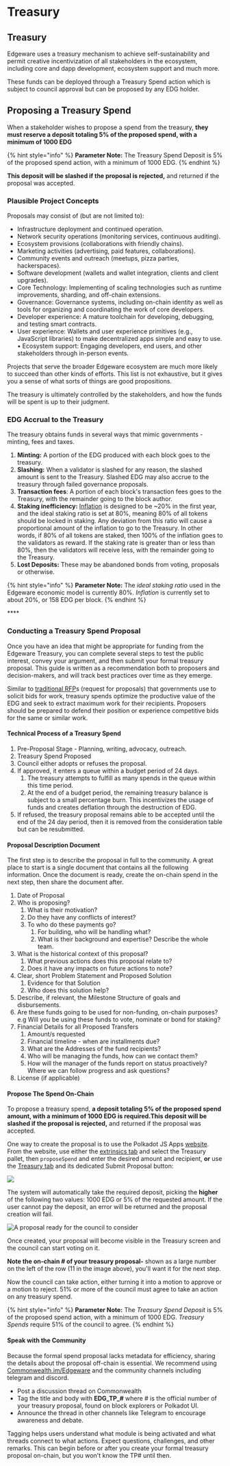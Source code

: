 # Treasury

## Treasury

Edgeware uses a treasury mechanism to achieve self-sustainability and permit creative incentivization of all stakeholders in the ecosystem, including core and dapp development, ecosystem support and much more.

These funds can be deployed through a Treasury Spend action which is subject to council approval but can be proposed by any EDG holder.

## Proposing a Treasury Spend

When a stakeholder wishes to propose a spend from the treasury, **they must reserve a deposit totaling 5% of the proposed spend, with a minimum of 1000 EDG**

{% hint style="info" %}
**Parameter Note:** The Treasury Spend Deposit is 5% of the proposed spend action, with a minimum of 1000 EDG.
{% endhint %}

**This deposit will be slashed if the proposal is rejected,** and returned if the proposal was accepted.

### Plausible Project Concepts

Proposals may consist of \(but are not limited to\):

* Infrastructure deployment and continued operation.
* Network security operations \(monitoring services, continuous auditing\).
* Ecosystem provisions \(collaborations with friendly chains\).
* Marketing activities \(advertising, paid features, collaborations\).
* Community events and outreach \(meetups, pizza parties, hackerspaces\).
* Software development \(wallets and wallet integration, clients and client upgrades\).
* Core Technology: Implementing of scaling technologies such as runtime improvements, sharding, and off-chain extensions.
* Governance: Governance systems, including on-chain identity as well as tools for organizing and coordinating the work of core developers. 
* Developer experience: A mature toolchain for developing, debugging, and testing smart contracts. 
* User experience: Wallets and user experience primitives \(e.g., JavaScript libraries\) to make decentralized apps simple and easy to use. • Ecosystem support: Engaging developers, end users, and other stakeholders through in-person events.

Projects that serve the broader Edgeware ecosystem are much more likely to succeed than other kinds of efforts. This list is not exhaustive, but it gives you a sense of what sorts of things are good propositions.

The treasury is ultimately controlled by the stakeholders, and how the funds will be spent is up to their judgment.

### EDG Accrual to the Treasury

The treasury obtains funds in several ways that mimic governments - minting, fees and taxes.

1. **Minting:** A portion of the EDG produced with each block goes to the treasury.
2. **Slashing:** When a validator is slashed for any reason, the slashed amount is sent to the Treasury. Slashed EDG may also accrue to the treasury through failed governance proposals.
3. **Transaction fees**: A portion of each block's transaction fees goes to the Treasury, with the remainder going to the block author.
4. **Staking inefficiency:** [Inflation](https://wiki.polkadot.network/docs/en/learn-staking#inflation) is designed to be ~20% in the first year, and the ideal staking ratio is set at 80%, meaning 80% of all tokens should be locked in staking. Any deviation from this ratio will cause a proportional amount of the inflation to go to the Treasury. In other words, if 80% of all tokens are staked, then 100% of the inflation goes to the validators as reward. If the staking rate is greater than or less than 80%, then the validators will receive less, with the remainder going to the Treasury.
5. **Lost Deposits:** These may be abandoned bonds from voting, proposals or otherwise.

{% hint style="info" %}
**Parameter Note:** The _ideal staking ratio_ used in the Edgeware economic model is currently 80%. _Inflation_ is currently set to about 20%, or 158 EDG per block.
{% endhint %}

\*\*\*\*

### Conducting a Treasury Spend Proposal

Once you have an idea that might be appropriate for funding from the Edgeware Treasury, you can complete several steps to test the public interest, convey your argument, and then submit your formal treasury proposal. This guide is written as a recommendation both to proposers and decision-makers, and will track best practices over time as they emerge.

Similar to [traditional RFP](https://en.wikipedia.org/wiki/Request_for_proposal)s \(request for proposals\) that governments use to solicit bids for work, treasury spends optimize the productive value of the EDG and seek to extract maximum work for their recipients. Proposers should be prepared to defend their position or experience competitive bids for the same or similar work.

#### Technical Process of a Treasury Spend

1. Pre-Proposal Stage - Planning, writing, advocacy, outreach.
2. Treasury Spend Proposed
3. Council either adopts or refuses the proposal.
4. If approved, it enters a queue within a budget period of 24 days. 
   1. The treasury attempts to fulfill as many spends in the queue within this time period.
   2. At the end of a budget period, the remaining treasury balance is subject to a small percentage burn. This incentivizes the usage of funds and creates deflation through the destruction of EDG.
5. If refused, the treasury proposal remains able to be accepted until the end of the 24 day period, then it is removed from the consideration table but can be resubmitted.

#### Proposal Description Document

The first step is to describe the proposal in full to the community. A great place to start is a single document that contains all the following information. Once the document is ready, create the on-chain spend in the next step, then share the document after.

1. Date of Proposal
2. Who is proposing? 
   1. What is their motivation?
   2. Do they have any conflicts of interest?
   3. To who do these payments go?
      1. For building, who will be handling what? 
      2. What is their background and expertise? Describe the whole team.
3. What is the historical context of this proposal?
   1. What previous actions does this proposal relate to?
   2. Does it have any impacts on future actions to note?
4. Clear, short Problem Statement and Proposed Solution 
   1. Evidence for that Solution 
   2. Who does this solution help?
5. Describe, if relevant, the Milestone Structure of goals and disbursements.
6. Are these funds going to be used for non-funding, on-chain purposes? e.g Will you be using these funds to vote, nominate or bond for staking? 
7. Financial Details for all Proposed Transfers
   1. Amount/s requested
   2. Financial timeline  - when are installments due?
   3. What are the Addresses of the fund recipients?
   4. Who will be managing the funds, how can we contact them?
   5. How will the manager of the funds report on status proactively? Where we can follow progress and ask questions?
8. License \(if applicable\)

#### Propose The Spend On-Chain

To propose a treasury spend, **a deposit totaling 5% of the proposed spend amount, with a minimum of 1000 EDG is required.This deposit will be slashed if the proposal is rejected,** and returned if the proposal was accepted.

One way to create the proposal is to use the Polkadot JS Apps [website](https://polkadot.js.org/apps). From the website, use either the [extrinsics tab](https://polkadot.js.org/apps/#/extrinsics) and select the Treasury pallet, then `proposeSpend` and enter the desired amount and recipient, **or** use the [Treasury tab](https://polkadot.js.org/apps/#/treasury) and its dedicated Submit Proposal button:

![](../../.gitbook/assets/image%20%289%29%20%281%29%20%282%29%20%282%29%20%282%29%20%282%29.png)

The system will automatically take the required deposit, picking the **higher** of the following two values: 1000 EDG or 5% of the requested amount. If the user cannot pay the deposit, an error will be returned and the proposal creation will fail.

![A proposal ready for the council to consider](../../.gitbook/assets/image%20%288%29%20%281%29%20%281%29%20%282%29%20%282%29%20%282%29%20%282%29.png)

Once created, your proposal will become visible in the Treasury screen and the council can start voting on it.

**Note the on-chain \# of your treasury proposal-** shown as a large number on the left of the row \(11 in the image above\), you'll want it for the next step.

Now the council can take action, either turning it into a motion to approve or a motion to reject. 51% or more of the council must agree to take an action on any treasury spend.

{% hint style="info" %}
**Parameter Note:** The _Treasury Spend Deposit_ is 5% of the proposed spend action, with a minimum of 1000 EDG. _Treasury Spends_ require 51% of the council to agree.
{% endhint %}

#### Speak with the Community

Because the formal spend proposal lacks metadata for efficiency, sharing the details about the proposal off-chain is essential. We recommend using [Commonwealth.im/Edgeware](https://commonwealth.im/edgeware/discussions) and the community channels including telegram and discord.

* Post a discussion thread on Commonwealth
* Tag the title and body with **EDG\_TP\_\#** where \# is the official number of your treasury proposal, found on block explorers or Polkadot UI. 
* Announce the thread in other channels like Telegram to encourage awareness and debate.

Tagging helps users understand what module is being activated and what threads connect to what actions. Expect questions, challenges, and other remarks. This can begin before or after you create your formal treasury proposal on-chain, but you won't know the TP\# until then.

